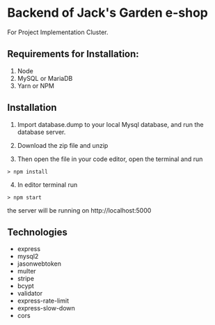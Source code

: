 # Backend of Jack's Garden e-shop

For Project Implementation Cluster.

## Requirements for Installation:

1. Node
2. MySQL or MariaDB
3. Yarn or NPM

## Installation

1. Import database.dump to your local Mysql database, and run the database server.

2. Download the zip file and unzip

3. Then open the file in your code editor, open the terminal and run

```
> npm install
```

4. In editor terminal run

```
> npm start
```

the server will be running on http://localhost:5000

## Technologies

- express
- mysql2
- jasonwebtoken
- multer
- stripe
- bcypt
- validator
- express-rate-limit
- express-slow-down
- cors
